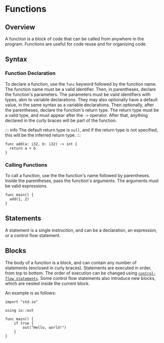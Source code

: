 <!-- Part of the Exeme Project, under the MIT license. See '/LICENSE' for license information. SPDX-License-Identifier: MIT License. -->

# Functions

## Overview

A function is a block of code that can be called from anywhere in the program. Functions are useful for code reuse and for organizing code.

## Syntax

### Function Declaration

To declare a function, use the `func` keyword followed by the function name. The function name must be a valid identifier. Then, in parentheses, declare the function's parameters. The parameters must be valid identifiers with types, akin to variable declarations. They may also optionally have a default value, in the same syntax as a variable declarations. Then optionally, after the parentheses, declare the function's return type. The return type must be a valid type, and must appear after the `->` operator. After that, anything declared in the curly braces will be part of the function.

::: info
The default return type is `null`, and if the return type is not specified, this will be the inferred return type.
:::

```exeme
func add(a: i32, b: i32) -> int {
  return a + b
}
```

### Calling Functions

To call a function, use the the function's name followed by parentheses. Inside the parentheses, pass the function's arguments. The arguments must be valid expressions.

```exeme
func main() {
  add(1, 2)
}
```

## Statements

A statement is a single instruction, and can be a declaration, an expression, or a control flow statement.

## Blocks

The body of a function is a block, and can contain any number of statements (enclosed in curly braces). Statements are executed in order, from top to bottom. The order of execution can be changed using [`control-flow statements`](../control-flow/). Some control flow statements also introduce new blocks, which are nested inside the current block.

An example is as follows:

```exeme
import "std.io"

using io::out

func main() {
    if true {
        out("Hello, world!")
    }
}
```
